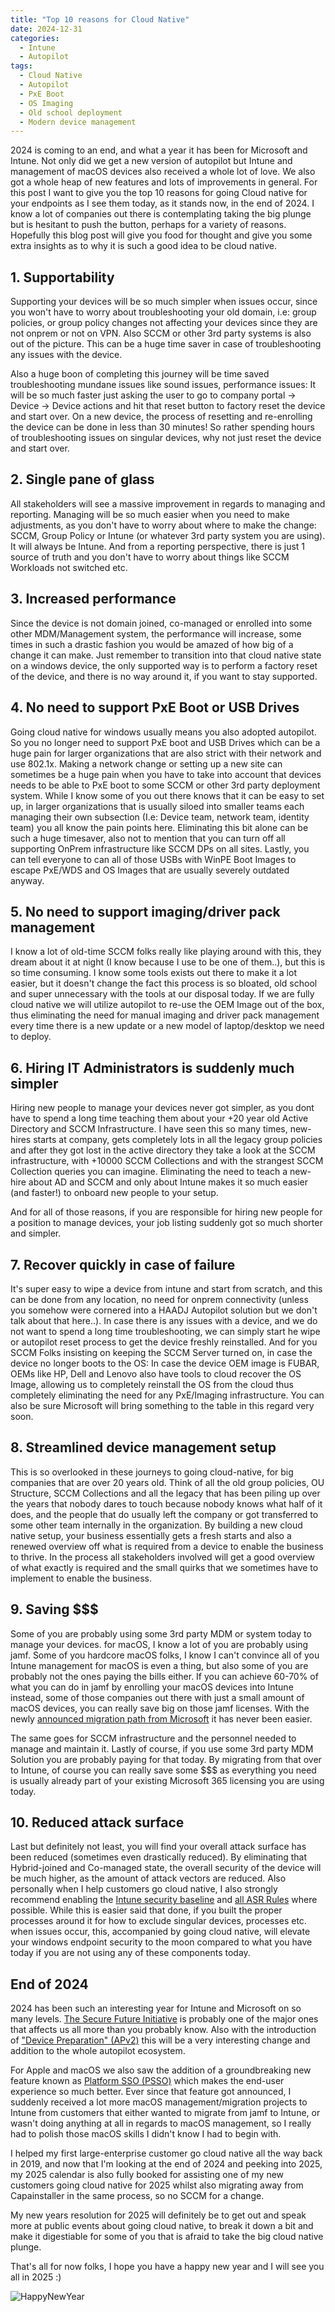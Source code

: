 ```yaml
---
title: "Top 10 reasons for Cloud Native"
date: 2024-12-31
categories:
  - Intune
  - Autopilot
tags:
  - Cloud Native
  - Autopilot
  - PxE Boot
  - OS Imaging
  - Old school deployment
  - Modern device management
---
```


2024 is coming to an end, and what a year it has been for Microsoft and Intune. Not only did we get a new version of autopilot but Intune and management of macOS devices also received a whole lot of love. We also got a whole heap of new features and lots of improvements in general.
For this post I want to give you the top 10 reasons for going Cloud native for your endpoints as I see them today, as it stands now, in the end of 2024. I know a lot of companies out there is contemplating taking the big plunge but is hesitant to push the button, perhaps for a variety of reasons. Hopefully this blog post will give you food for thought and give you some extra insights as to why it is such a good idea to be cloud native.

## 1. Supportability

Supporting your devices will be so much simpler when issues occur, since you won't have to worry about troubleshooting your old domain, i.e: group policies, or group policy changes not affecting your devices since they are not onprem or not on VPN. Also SCCM or other 3rd party systems is also out of the picture. This can be a huge time saver in case of troubleshooting any issues with the device.

Also a huge boon of completing this journey will be time saved troubleshooting mundane issues like sound issues, performance issues: It will be so much faster just asking the user to go to company portal -> Device -> Device actions and hit that reset button to factory reset the device and start over. On a new device, the process of resetting and re-enrolling the device can be done in less than 30 minutes! So rather spending hours of troubleshooting issues on singular devices, why not just reset the device and start over.

## 2. Single pane of glass

All stakeholders will see a massive improvement in regards to managing and reporting. Managing will be so much easier when you need to make adjustments, as you don't have to worry about where to make the change: SCCM, Group Policy or Intune (or whatever 3rd party system you are using). It will always be Intune. And from a reporting perspective, there is just 1 source of truth and you don't have to worry about things like SCCM Workloads not switched etc.

## 3. Increased performance

Since the device is not domain joined, co-managed or enrolled into some other MDM/Management system, the performance will increase, some times in such a drastic fashion you would be amazed of how big of a change it can make. Just remember to transition into that cloud native state on a windows device, the only supported way is to perform a factory reset of the device, and there is no way around it, if you want to stay supported.

## 4. No need to support PxE Boot or USB Drives

Going cloud native for windows usually means you also adopted autopilot. So you no longer need to support PxE boot and USB Drives which can be a huge pain for larger organizations that are also strict with their network and use 802.1x. Making a network change or setting up a new site can sometimes be a huge pain when you have to take into account that devices needs to be able to PxE boot to some SCCM or other 3rd party deployment system. While I know some of you out there knows that it can be easy to set up, in larger organizations that is usually siloed into smaller teams each managing their own subsection (I.e: Device team, network team, identity team) you all know the pain points here. Eliminating this bit alone can be such a huge timesaver, also not to mention that you can turn off all supporting OnPrem infrastructure like SCCM DPs on all sites. Lastly, you can tell everyone to can all of those USBs with WinPE Boot Images to escape PxE/WDS and OS Images that are usually severely outdated anyway.

## 5. No need to support imaging/driver pack management

I know a lot of old-time SCCM folks really like playing around with this, they dream about it at night (I know because I use to be one of them..), but this is so time consuming. I know some tools exists out there to make it a lot easier, but it doesn't change the fact this process is so bloated, old school and super unnecessary with the tools at our disposal today. If we are fully cloud native we will utilize autopilot to re-use the OEM Image out of the box, thus eliminating the need for manual imaging and driver pack management every time there is a new update or a new model of laptop/desktop we need to deploy.

## 6. Hiring IT Administrators is suddenly much simpler

Hiring new people to manage your devices never got simpler, as you dont have to spend a long time teaching them about your +20 year old Active Directory and SCCM Infrastructure. I have seen this so many times, new-hires starts at company, gets completely lots in all the legacy group policies and after they got lost in the active directory they take a look at the SCCM infrastructure, with +10000 SCCM Collections and with the strangest SCCM Collection queries you can imagine. Eliminating the need to teach a new-hire about AD and SCCM and only about Intune makes it so much easier (and faster!) to onboard new people to your setup.

And for all of those reasons, if you are responsible for hiring new people for a position to manage devices, your job listing suddenly got so much shorter and simpler.

## 7. Recover quickly in case of failure

It's super easy to wipe a device from intune and start from scratch, and this can be done from any location, no need for onprem connectivity (unless you somehow were cornered into a HAADJ Autopilot solution but we don't talk about that here..).
In case there is any issues with a device, and we do not want to spend a long time troubleshooting, we can simply start he wipe or autopilot reset process to get the device freshly reinstalled. And for you SCCM Folks insisting on keeping the SCCM Server turned on, in case the device no longer boots to the OS: In case the device OEM image is FUBAR, OEMs like HP, Dell and Lenovo also have tools to cloud recover the OS Image, allowing us to completely reinstall the OS from the cloud thus completely eliminating the need for any PxE/Imaging infrastructure. You can also be sure Microsoft will bring something to the table in this regard very soon.

## 8. Streamlined device management setup

This is so overlooked in these journeys to going cloud-native, for big companies that are over 20 years old. Think of all the old group policies, OU Structure, SCCM Collections and all the legacy that has been piling up over the years that nobody dares to touch because nobody knows what half of it does, and the people that do usually left the company or got transferred to some other team internally in the organization. By building a new cloud native setup, your business essentially gets a fresh starts and also a renewed overview off what is required from a device to enable the business to thrive. In the process all stakeholders involved will get a good overview of what exactly is required and the small quirks that we sometimes have to implement to enable the business.

## 9. Saving $$$

Some of you are probably using some 3rd party MDM or system today to manage your devices. for macOS, I know a lot of you are probably using jamf. Some of you hardcore macOS folks, I know I can't convince all of you Intune management for macOS is even a thing, but also some of you are probably not the ones paying the bills either. If you can achieve 60-70% of what you can do in jamf by enrolling your macOS devices into Intune instead, some of those companies out there with just a small amount of macOS devices, you can really save big on those jamf licenses. With the newly [announced migration path from Microsoft](https://github.com/microsoft/shell-intune-samples/tree/master/macOS/Tools/Migration) it has never been easier.

The same goes for SCCM infrastructure and the personnel needed to manage and maintain it. Lastly of course, if you use some 3rd party MDM Solution you are probably paying for that today. By migrating from that over to Intune, of course you can really save some $$$ as everything you need is usually already part of your existing Microsoft 365 licensing you are using today.

## 10. Reduced attack surface

Last but definitely not least, you will find your overall attack surface has been reduced (sometimes even drastically reduced). By eliminating that Hybrid-joined and Co-managed state, the overall security of the device will be much higher, as the amount of attack vectors are reduced. Also personally when I help customers go cloud native, I also strongly recommend enabling the [Intune security baseline](https://learn.microsoft.com/en-us/mem/intune/protect/security-baselines) and [all ASR Rules](https://learn.microsoft.com/en-us/defender-endpoint/attack-surface-reduction-rules-reference) where possible. While this is easier said that done, if you built the proper processes around it for how to exclude singular devices, processes etc. when issues occur, this, accompanied by going cloud native, will elevate your windows endpoint security to the moon compared to what you have today if you are not using any of these components today.

## End of 2024

2024 has been such an interesting year for Intune and Microsoft on so many levels. [The Secure Future Initiative](https://www.microsoft.com/en-us/security/blog/2024/05/03/security-above-all-else-expanding-microsofts-secure-future-initiative/) is probably one of the major ones that affects us all more than you probably know. Also with the introduction of ["Device Preparation" (APv2)](https://techcommunity.microsoft.com/blog/microsoftendpointmanagerblog/windows-deployment-with-the-next-generation-of-windows-autopilot/4148169) this will be a very interesting change and addition to the whole autopilot ecosystem.

For Apple and macOS we also saw the addition of a groundbreaking new feature known as [Platform SSO (PSSO)](https://techcommunity.microsoft.com/blog/identity/platform-sso-for-macos-now-in-public-preview/4051574) which makes the end-user experience so much better. Ever since that feature got announced, I suddenly received a lot more macOS management/migration projects to Intune from customers that either wanted to migrate from jamf to Intune, or wasn't doing anything at all in regards to macOS management, so I really had to polish those macOS skills I didn't know I had to begin with.

I helped my first large-enterprise customer go cloud native all the way back in 2019, and now that I'm looking at the end of 2024 and peeking into 2025, my 2025 calendar is also fully booked for assisting one of my new customers going cloud native for 2025 whilst also migrating away from Capainstaller in the same process, so no SCCM for a change.

My new years resolution for 2025 will definitely be to get out and speak more at public events about going cloud native, to break it down a bit and make it digestiable for some of you that is afraid to take the big cloud native plunge.

That's all for now folks, I hope you have a happy new year and I will see you all in 2025 :)

![HappyNewYear](/assets/images/2024-12-31-Top10-Reasons-Cloudnative/HappyNewYear.jpg?raw=true "Happy New Year")
